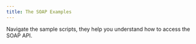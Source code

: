 ```yaml
---
title: The SOAP Examples
---
```


Navigate the sample scripts, they help you understand how to access the SOAP API.